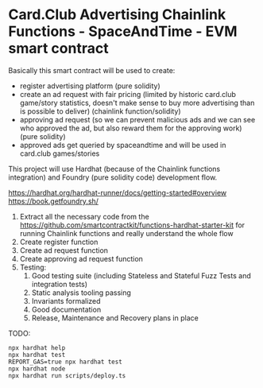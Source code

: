 # Card.Club Advertising Chainlink Functions - SpaceAndTime - EVM smart contract

Basically this smart contract will be used to create:

- register advertising platform (pure solidity)
- create an ad request with fair pricing (limited by historic card.club game/story statistics, doesn't make sense to buy more advertising than is possible to deliver) (chainlink function/solidity)
- approving ad request (so we can prevent malicious ads and we can see who approved the ad, but also reward them for the approving work) (pure solidity)
- approved ads get queried by spaceandtime and will be used in card.club games/stories

This project will use Hardhat (because of the Chainlink functions integration) and Foundry (pure solidity code) development flow. 

https://hardhat.org/hardhat-runner/docs/getting-started#overview
https://book.getfoundry.sh/

1. Extract all the necessary code from the https://github.com/smartcontractkit/functions-hardhat-starter-kit for running Chainlink functions and really understand the whole flow 
2. Create register function
3. Create ad request function
4. Create approving ad request function
5. Testing: 
    1. Good testing suite (including Stateless and Stateful Fuzz Tests and integration tests)
    2. Static analysis tooling passing
    3. Invariants formalized
    4. Good documentation
    5. Release, Maintenance and Recovery plans in place


TODO:

```shell
npx hardhat help
npx hardhat test
REPORT_GAS=true npx hardhat test
npx hardhat node
npx hardhat run scripts/deploy.ts
```
